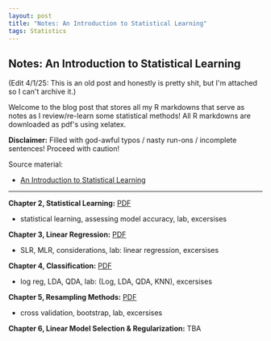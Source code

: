 ```yaml
---
layout: post
title: "Notes: An Introduction to Statistical Learning"
tags: Statistics
---
```

## Notes: An Introduction to Statistical Learning

(Edit 4/1/25: This is an old post and honestly is pretty shit, but I'm attached so I can't archive it.)

Welcome to the blog post that stores all my R markdowns that serve as notes as I review/re-learn some statistical methods! All R markdowns are downloaded as pdf's using xelatex. 

**Disclaimer:** Filled with god-awful typos / nasty run-ons / incomplete sentences! Proceed with caution! 

Source material:
* [An Introduction to Statistical Learning](https://www.statlearning.com)
  
---

**Chapter 2, Statistical Learning:**
<a href="https://brookchuang1111.github.io/ISLR_assets/ch2_ISL.pdf" target="_blank">PDF</a>
- statistical learning, assessing model accuracy, lab, excersises 

**Chapter 3, Linear Regression:**
<a href="https://brookchuang1111.github.io/ISLR_assets/ch3_ISL.pdf" target="_blank">PDF</a>
- SLR, MLR, considerations, lab: linear regression, excersises 


**Chapter 4, Classification:** 
<a href="https://brookchuang1111.github.io/ISLR_assets/ch4_ISL.pdf" target="_blank">PDF</a>
- log reg, LDA, QDA, lab: (Log, LDA, QDA, KNN), excersises


**Chapter 5, Resampling Methods:** 
<a href="https://brookchuang1111.github.io/ISLR_assets/ch5_ISL.pdf" target="_blank">PDF</a>
- cross validation, bootstrap, lab, excersises


**Chapter 6, Linear Model Selection & Regularization:** TBA


